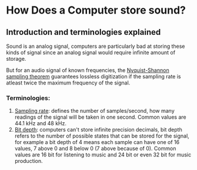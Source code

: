 # How Does a Computer store sound?

## Introduction and terminologies explained
Sound is an analog signal, computers are particularly bad at storing these kinds of signal since an analog signal would require infinite amount of storage.


But for an audio signal of known frequencies, the [Nyquist-Shannon sampling theorem](https://en.wikipedia.org/wiki/Nyquist%E2%80%93Shannon_sampling_theorem) guarantees lossless digitization if the sampling rate is atleast twice the maximum frequency of the signal.

### Terminologies:

1. [Sampling rate](https://en.wikipedia.org/wiki/Sampling_(signal_processing)#Sampling_rate): defines the number of samples/second, how many readings of the signal will be taken in one second. Common values are 44.1 kHz and 48 kHz.
2. [Bit depth](https://en.wikipedia.org/wiki/Audio_bit_depth): computers can't store infinite precision decimals, bit depth refers to the number of possible states that can be stored for the signal, for example a bit depth of 4 means each sample can have one of 16 values, 7 above 0 and 8 below 0 (7 above because of 0). Common values are 16 bit for listening to music and 24 bit or even 32 bit for music production.


